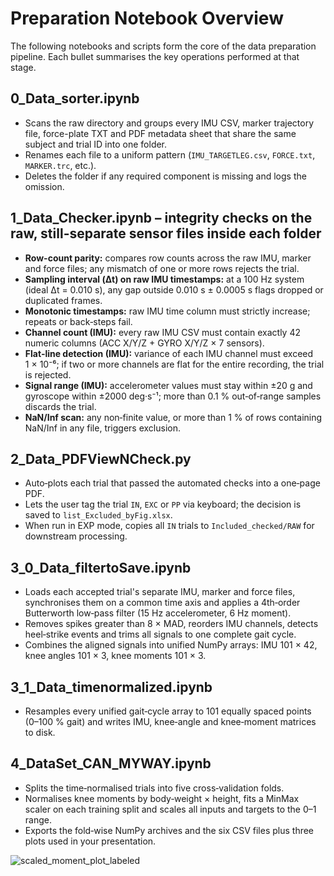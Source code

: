 # Preparation Notebook Overview

The following notebooks and scripts form the core of the data preparation pipeline. Each bullet summarises the key operations performed at that stage.

## 0_Data_sorter.ipynb
- Scans the raw directory and groups every IMU CSV, marker trajectory file, force-plate TXT and PDF metadata sheet that share the same subject and trial ID into one folder.
- Renames each file to a uniform pattern (`IMU_TARGETLEG.csv`, `FORCE.txt`, `MARKER.trc`, etc.).
- Deletes the folder if any required component is missing and logs the omission.

## 1_Data_Checker.ipynb – integrity checks on the raw, still-separate sensor files inside each folder
- **Row-count parity:** compares row counts across the raw IMU, marker and force files; any mismatch of one or more rows rejects the trial.
- **Sampling interval (Δt) on raw IMU timestamps:** at a 100 Hz system (ideal Δt = 0.010 s), any gap outside 0.010 s ± 0.0005 s flags dropped or duplicated frames.
- **Monotonic timestamps:** raw IMU time column must strictly increase; repeats or back‑steps fail.
- **Channel count (IMU):** every raw IMU CSV must contain exactly 42 numeric columns (ACC X/Y/Z + GYRO X/Y/Z × 7 sensors).
- **Flat‑line detection (IMU):** variance of each IMU channel must exceed 1 × 10⁻⁶; if two or more channels are flat for the entire recording, the trial is rejected.
- **Signal range (IMU):** accelerometer values must stay within ±20 g and gyroscope within ±2000 deg·s⁻¹; more than 0.1 % out‑of‑range samples discards the trial.
- **NaN/Inf scan:** any non‑finite value, or more than 1 % of rows containing NaN/Inf in any file, triggers exclusion.

## 2_Data_PDFViewNCheck.py
- Auto‑plots each trial that passed the automated checks into a one‑page PDF.
- Lets the user tag the trial `IN`, `EXC` or `PP` via keyboard; the decision is saved to `list_Excluded_byFig.xlsx`.
- When run in EXP mode, copies all `IN` trials to `Included_checked/RAW` for downstream processing.

## 3_0_Data_filtertoSave.ipynb
- Loads each accepted trial's separate IMU, marker and force files, synchronises them on a common time axis and applies a 4th‑order Butterworth low‑pass filter (15 Hz accelerometer, 6 Hz moment).
- Removes spikes greater than 8 × MAD, reorders IMU channels, detects heel‑strike events and trims all signals to one complete gait cycle.
- Combines the aligned signals into unified NumPy arrays: IMU 101 × 42, knee angles 101 × 3, knee moments 101 × 3.

## 3_1_Data_timenormalized.ipynb
- Resamples every unified gait‑cycle array to 101 equally spaced points (0–100 % gait) and writes IMU, knee‑angle and knee‑moment matrices to disk.

## 4_DataSet_CAN_MYWAY.ipynb
- Splits the time‑normalised trials into five cross‑validation folds.
- Normalises knee moments by body‑weight × height, fits a MinMax scaler on each training split and scales all inputs and targets to the 0–1 range.
- Exports the fold‑wise NumPy archives and the six CSV files plus three plots used in your presentation.


![scaled_moment_plot_labeled](https://github.com/user-attachments/assets/7c0a8add-bba1-4855-8176-5426ef50e763)

